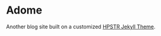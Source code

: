 # Adome

Another blog site built on a customized [HPSTR Jekyll Theme](https://github.com/mmistakes/hpstr-jekyll-theme/).